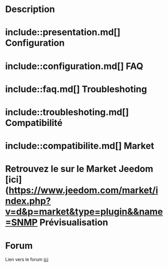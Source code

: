 Description
===
include::presentation.md[]
Configuration
===
include::configuration.md[]
FAQ
===
include::faq.md[]
Troubleshoting
===
include::troubleshoting.md[]
Compatibilité
===
include::compatibilite.md[]
Market
===
Retrouvez le sur le Market Jeedom [ici](https://www.jeedom.com/market/index.php?v=d&p=market&type=plugin&&name=SNMP
Prévisualisation 
===
Forum
===
Lien vers le forum [ici](https://www.jeedom.com/forum/viewtopic.php?f=142&t=34154)

